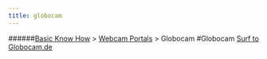```yaml
---
title: globocam
---
```

######[Basic Know How](../wiki/basic-know-how.html) > [Webcam Portals](../wiki/webcam-portals.html) > Globocam
#Globocam
<a href="http://www.globocam.de/" target="_blank">Surf to Globocam.de</a>